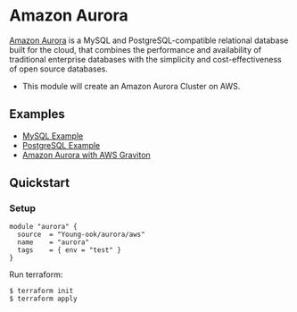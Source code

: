 # Amazon Aurora
[Amazon Aurora](https://aws.amazon.com/rds/aurora/) is a MySQL and PostgreSQL-compatible relational database built for the cloud, that combines the performance and availability of traditional enterprise databases with the simplicity and cost-effectiveness of open source databases.

* This module will create an Amazon Aurora Cluster on AWS.

## Examples
- [MySQL Example](https://github.com/Young-ook/terraform-aws-aurora/blob/main/examples/mysql)
- [PostgreSQL Example](https://github.com/Young-ook/terraform-aws-aurora/blob/main/examples/postgresql)
- [Amazon Aurora with AWS Graviton](https://github.com/Young-ook/terraform-aws-aurora/blob/main/examples/arm64)

## Quickstart
### Setup
```hcl
module "aurora" {
  source  = "Young-ook/aurora/aws"
  name    = "aurora"
  tags    = { env = "test" }
}
```
Run terraform:
```
$ terraform init
$ terraform apply
```
